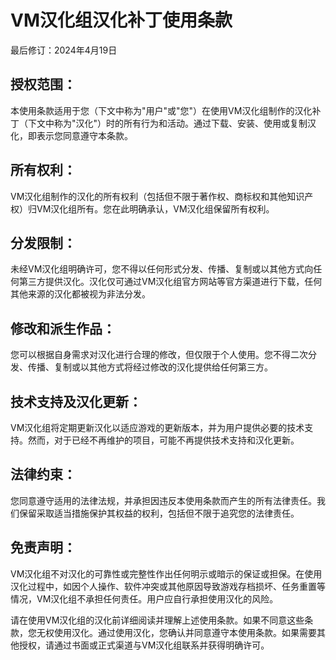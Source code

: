 
# VM汉化组汉化补丁使用条款

最后修订：2024年4月19日

## 授权范围：
本使用条款适用于您（下文中称为"用户"或"您"）在使用VM汉化组制作的汉化补丁（下文中称为"汉化"）时的所有行为和活动。通过下载、安装、使用或复制汉化，即表示您同意遵守本条款。

## 所有权利：
VM汉化组制作的汉化的所有权利（包括但不限于著作权、商标权和其他知识产权）归VM汉化组所有。您在此明确承认，VM汉化组保留所有权利。

## 分发限制：
未经VM汉化组明确许可，您不得以任何形式分发、传播、复制或以其他方式向任何第三方提供汉化。汉化仅可通过VM汉化组官方网站等官方渠道进行下载，任何其他来源的汉化都被视为非法分发。

## 修改和派生作品：
您可以根据自身需求对汉化进行合理的修改，但仅限于个人使用。您不得二次分发、传播、复制或以其他方式将经过修改的汉化提供给任何第三方。

## 技术支持及汉化更新：
VM汉化组将定期更新汉化以适应游戏的更新版本，并为用户提供必要的技术支持。然而，对于已经不再维护的项目，可能不再提供技术支持和汉化更新。

## 法律约束：
您同意遵守适用的法律法规，并承担因违反本使用条款而产生的所有法律责任。我们保留采取适当措施保护其权益的权利，包括但不限于追究您的法律责任。

## 免责声明：
VM汉化组不对汉化的可靠性或完整性作出任何明示或暗示的保证或担保。在使用汉化过程中，如因个人操作、软件冲突或其他原因导致游戏存档损坏、任务重置等情况，VM汉化组不承担任何责任。用户应自行承担使用汉化的风险。

请在使用VM汉化组的汉化前详细阅读并理解上述使用条款。如果不同意这些条款，您无权使用汉化。通过使用汉化，您确认并同意遵守本使用条款。如果需要其他授权，请通过书面或正式渠道与VM汉化组联系并获得明确许可。
